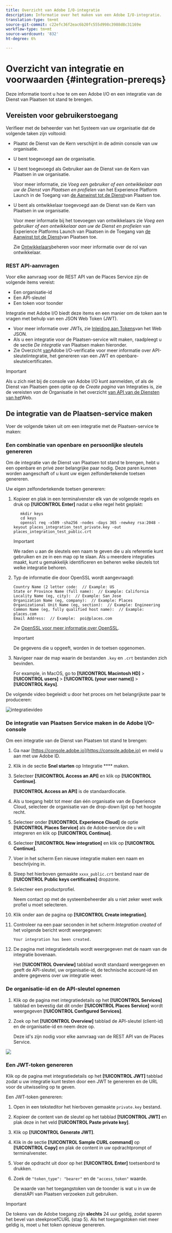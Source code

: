 ```yaml
---
title: Overzicht van Adobe I/O-integratie
description: Informatie over het maken van een Adobe I/O-integratie.
translation-type: tm+mt
source-git-commit: c22efc36f2eac6b20fc555d998c3988d8c31169e
workflow-type: tm+mt
source-wordcount: '832'
ht-degree: 6%

---
```



# Overzicht van integratie en voorwaarden {#integration-prereqs}

Deze informatie toont u hoe te om een Adobe I/O en een integratie van de Dienst van Plaatsen tot stand te brengen.

## Vereisten voor gebruikerstoegang

Verifieer met de beheerder van het Systeem van uw organisatie dat de volgende taken zijn voltooid:

* Plaatst de Dienst van de Kern verschijnt in de admin console van uw organisatie.
* U bent toegevoegd aan de organisatie.
* U bent toegevoegd als Gebruiker aan de Dienst van de Kern van Plaatsen in uw organisatie.

   Voor meer informatie, zie *Voeg een gebruiker of een ontwikkelaar aan uw de Dienst van Plaatsen en profielen* van het Experience Platform Launch in de Toegang van [de Aanwinst tot de Dienst](/help/places-gain-access.md)van Plaatsen toe.

* U bent als ontwikkelaar toegevoegd aan de Dienst van de Kern van Plaatsen in uw organisatie.

   Voor meer informatie bij het toevoegen van ontwikkelaars zie *Voeg een gebruiker of een ontwikkelaar aan uw de Dienst en profielen* van Experience Platforms Launch van Plaatsen in de Toegang van [de Aanwinst tot de Dienst](/help/places-gain-access.md)van Plaatsen toe.

   Zie [Ontwikkelaars](https://helpx.adobe.com/enterprise/using/manage-developers.html)beheren voor meer informatie over de rol van ontwikkelaar.

### REST API-aanvragen

Voor elke aanvraag voor de REST API van de Places Service zijn de volgende items vereist:

* Een organisatie-id
* Een API-sleutel
* Een token voor toonder

Integratie met Adobe I/O biedt deze items en een manier om de token aan te vragen met behulp van een JSON Web Token (JWT).

* Voor meer informatie over JWTs, zie [Inleiding aan Tokens](https://jwt.io/introduction/)van het Web JSON.
* Als u een integratie voor de Plaatsen-service wilt maken, raadpleegt u de sectie *De integratie* van Plaatsen maken hieronder.
* Zie Overzicht [van](https://www.adobe.io/apis/cloudplatform/console/authentication/gettingstarted.html)Adobe I/O-verificatie voor meer informatie over API-sleutelintegratie, het genereren van een JWT en openbare-sleutelcertificaten.

>[!IMPORTANT]
>
>Als u zich niet bij de console van Adobe I/O kunt aanmelden, of als de Dienst van Plaatsen geen optie op de *Create pagina* van Integraties is, zie de vereisten *van de* Organisatie in het overzicht [van API van de Diensten van het](/help/web-service-api/places-web-services.md)Web.

## De integratie van de Plaatsen-service maken

Voer de volgende taken uit om een integratie met de Plaatsen-service te maken:

### Een combinatie van openbare en persoonlijke sleutels genereren

Om de integratie van de Dienst van Plaatsen tot stand te brengen, hebt u een openbare en privé zeer belangrijke paar nodig. Deze paren kunnen worden aangeschaft of u kunt uw eigen zelfondertekende toetsen genereren.

Uw eigen zelfondertekende toetsen genereren:

1. Kopieer en plak in een terminalvenster elk van de volgende regels en druk op **[!UICONTROL Enter]** nadat u elke regel hebt geplakt:

   ```text
      mkdir keys
      cd keys
      openssl req -x509 -sha256 -nodes -days 365 -newkey rsa:2048 -keyout places_integration_test_private.key -out    places_integration_test_public.crt
   ```

   >[!IMPORTANT]
   >
   >We raden u aan de sleutels een naam te geven die u als referentie kunt gebruiken en ze in een map op te slaan. Als u meerdere integraties maakt, kunt u gemakkelijk identificeren en beheren welke sleutels tot welke integratie behoren.

1. Typ de informatie die door OpenSSL wordt aangevraagd:

   ```text
   Country Name (2 letter code:  // Example: US
   State or Province Name (full name):  // Example: California
   Locality Name (eg, city):  // Example: San Jose
   Organization Name (eg, company):  // Example: Places
   Organizational Unit Name (eg, section):  // Example: Engineering
   Common Name (eg, fully qualified host name):  // Example: places.com
   Email Address:  // Example:  poi@places.com
   ```

   Zie [OpenSSL voor meer informatie over OpenSSL](https://www.openssl.org/).

   >[!IMPORTANT]
   >
   >De gegevens die u opgeeft, worden in de toetsen opgenomen.

1. Navigeer naar de map waarin de bestanden `.key` en `.crt` bestanden zich bevinden.

   For example, in MacOS, go to **[!UICONTROL Macintosh HD]** > **[!UICONTROL users]** > **[!UICONTROL (your user name)]** > **[!UICONTROL Keys]**.

De volgende video begeleidt u door het proces om het belangrijkste paar te produceren:

![integratievideo](/help/assets/places_integration_video.gif)

### De integratie van Plaatsen Service maken in de Adobe I/O-console

Om een integratie van de Dienst van Plaatsen tot stand te brengen:

1. Ga naar [https://console.adobe.io](https://console.adobe.io) en meld u aan met uw Adobe ID.
1. Klik in de sectie **Snel starten** op Integratie **** maken.
1. Selecteer **[!UICONTROL Access an API]** en klik op **[!UICONTROL Continue]**.

   **[!UICONTROL Access an API]** is de standaardlocatie.

1. Als u toegang hebt tot meer dan één organisatie van de Experience Cloud, selecteer de organisatie van de drop-down lijst op het hoogste recht.
1. Selecteer onder **[!UICONTROL Experience Cloud]** de optie **[!UICONTROL Places Service]** als de Adobe-service die u wilt integreren en klik op **[!UICONTROL Continue]**.
1. Selecteer **[!UICONTROL New integration]** en klik op **[!UICONTROL Continue]**.
1. Voer in het scherm Een nieuwe integratie maken een naam en beschrijving in.
1. Sleep het hierboven gemaakte `xxxx_public.crt` bestand naar de **[!UICONTROL Public keys certificates]** dropzone.
1. Selecteer een productprofiel.

   Neem contact op met de systeembeheerder als u niet zeker weet welk profiel u moet selecteren.
1. Klik onder aan de pagina op **[!UICONTROL Create integration]**.
1. Controleer na een paar seconden in het scherm *Integration created* of het volgende bericht wordt weergegeven:

   `Your integration has been created.`

1. De pagina met integratiedetails wordt weergegeven met de naam van de integratie bovenaan.

   Het **[!UICONTROL Overview]** tabblad wordt standaard weergegeven en geeft de API-sleutel, uw organisatie-id, de technische account-id en andere gegevens over uw integratie weer.

### De organisatie-id en de API-sleutel opnemen

1. Klik op de pagina met integratiedetails op het **[!UICONTROL Services]** tabblad en bevestig dat dit onder **[!UICONTROL Places Service]** wordt weergegeven **[!UICONTROL Configured Services]**.
1. Zoek op het **[!UICONTROL Overview]** tabblad de API-sleutel (client-id) en de organisatie-id en neem deze op.

   Deze id&#39;s zijn nodig voor elke aanvraag van de REST API van de Places Service.

![](/help/assets/places_orgid_api-key.png)

### Een JWT-token genereren

Klik op de pagina met integratiedetails op het **[!UICONTROL JWT]** tabblad zodat u uw integratie kunt testen door een JWT te genereren en de URL voor de uitwisseling op te geven.

Een JWT-token genereren:

1. Open in een teksteditor het hierboven gemaakte `private.key` bestand.
1. Kopieer de content van de sleutel op het tabblad **[!UICONTROL JWT]** en plak deze in het veld **[!UICONTROL Paste private key]**.
1. Klik op **[!UICONTROL Generate JWT]**.
1. Klik in de sectie **[!UICONTROL Sample CURL command]** op **[!UICONTROL Copy]** en plak de content in uw opdrachtprompt of terminalvenster.
1. Voer de opdracht uit door op het **[!UICONTROL Enter]** toetsenbord te drukken.
1. Zoek de `"token_type": "bearer"` en de `"access_token"` waarde.

   De waarde van het toegangstoken van de toonder is wat u in uw de dienstAPI van Plaatsen verzoeken zult gebruiken.

>[!IMPORTANT]
>
>De tokens van de Adobe toegang zijn **slechts** 24 uur geldig, zodat sparen het bevel van steekproefCURL (stap 5). Als het toegangstoken niet meer geldig is, moet u het token opnieuw genereren.